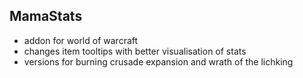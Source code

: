 ## MamaStats

- addon for world of warcraft
- changes item tooltips with better visualisation of stats
- versions for burning crusade expansion and wrath of the lichking
